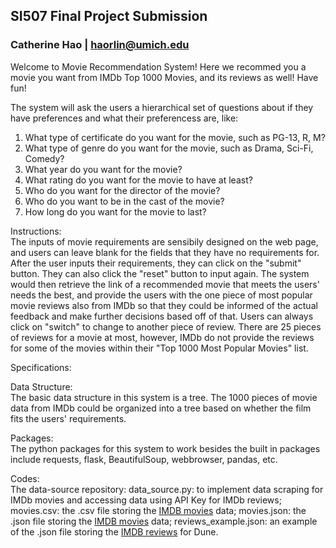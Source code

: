## **SI507 Final Project Submission**

### Catherine Hao  |  haorlin@umich.edu

Welcome to Movie Recommendation System! Here we recommed you a movie you want from IMDb Top 1000 Movies, and its reviews as well! Have fun!

The system will ask the users a hierarchical set of questions about if they have preferences and what their preferencess are, like:
1. What type of certificate do you want for the movie, such as PG-13, R, M?
2. What type of genre do you want for the movie, such as Drama, Sci-Fi, Comedy?
3. What year do you want for the movie?
4. What rating do you want for the movie to have at least?
5. Who do you want for the director of the movie? 
6. Who do you want to be in the cast of the movie? 
7. How long do you want for the movie to last? 

Instructions: </br>
The inputs of movie requirements are sensibily designed on the web page, and users can leave blank for the fields that they have no requirements for. After the user inputs their requirements, they can click on the "submit" button. They can also click the "reset" button to input again. The system would then retrieve the link of a recommended movie that meets the users' needs the best, and provide the users with the one piece of most popular movie reviews also from IMDb so that they could be informed of the actual feedback and make further decisions based off of that. Users can always click on "switch" to change to another piece of review. There are 25 pieces of reviews for a movie at most, however, IMDb do not provide the reviews for some of the movies within their "Top 1000 Most Popular Movies" list.

Specifications:


Data Structure: </br>
The basic data structure in this system is a tree. The 1000 pieces of movie data from IMDb could be organized into a tree based on whether the film fits the users' requirements. 

Packages:</br>
The python packages for this system to work besides the built in packages include requests, flask, BeautifulSoup, webbrowser, pandas, etc.

Codes:</br>
The data-source repository: 
  data_source.py: to implement data scraping for IMDb movies and accessing data using API Key for IMDb reviews;
  movies.csv: the .csv file storing the [IMDB movies](https://www.imdb.com/search/title/?groups=top_1000&ref_=adv_prv) data;
  movies.json: the .json file storing the [IMDB movies](https://www.imdb.com/search/title/?groups=top_1000&ref_=adv_prv) data;
  reviews_example.json: an example of the .json file storing the [IMDB reviews](https://imdb-api.com/en/API/Reviews/k_nm384tne/tt1160419) for Dune.
  
  
  
  
  
  
